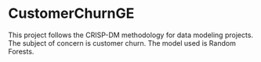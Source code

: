 # CustomerChurnGE

This project follows the CRISP-DM methodology for data modeling projects.
The subject of concern is customer churn.
The model used is Random Forests.
